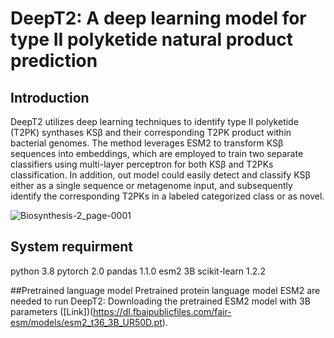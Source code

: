 # DeepT2: A deep learning model for type II polyketide natural product prediction
## Introduction 
DeepT2 utilizes deep learning techniques to identify type II polyketide (T2PK) synthases KSβ and their corresponding T2PK product within bacterial genomes. The method leverages ESM2 to transform KSβ sequences into embeddings, which are employed to train two separate classifiers using multi-layer perceptron for both KSβ and T2PKs classification. In addition, out model could easily detect and classify KSβ either as a single sequence or metagenome input, and subsequently identify the corresponding T2PKs in a labeled categorized class or as novel.


![Biosynthesis-2_page-0001](https://github.com/Qinlab502/deept2/assets/117368489/670bb1b3-1cf7-4011-a114-f24cc47acc87)

## System requirment
python 3.8
pytorch 2.0
pandas 1.1.0
esm2 3B
scikit-learn 1.2.2

##Pretrained language model
Pretrained protein language model ESM2 are needed to run DeepT2: Downloading the pretrained ESM2 model with 3B parameters ([Link])(https://dl.fbaipublicfiles.com/fair-esm/models/esm2_t36_3B_UR50D.pt).
